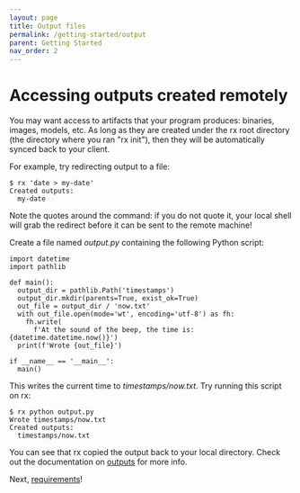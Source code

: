 ```yaml
---
layout: page
title: Output files
permalink: /getting-started/output
parent: Getting Started
nav_order: 2
---
```


# Accessing outputs created remotely

You may want access to artifacts that your program produces: binaries, images,
models, etc. As long as they are created under the rx root directory (the
directory where you ran "rx init"), then they will be automatically synced back
to your client.

For example, try redirecting output to a file:

    $ rx 'date > my-date'
    Created outputs:
      my-date

Note the quotes around the command: if you do not quote it, your local shell
will grab the redirect before it can be sent to the remote machine!

Create a file named _output.py_ containing the following Python script:

    import datetime
    import pathlib

    def main():
      output_dir = pathlib.Path('timestamps')
      output_dir.mkdir(parents=True, exist_ok=True)
      out_file = output_dir / 'now.txt'
      with out_file.open(mode='wt', encoding='utf-8') as fh:
        fh.write(
          f'At the sound of the beep, the time is: {datetime.datetime.now()}')
      print(f'Wrote {out_file}')

    if __name__ == '__main__':
      main()

This writes the current time to _timestamps/now.txt_. Try running this script on
rx:

    $ rx python output.py
    Wrote timestamps/now.txt
    Created outputs:
      timestamps/now.txt

You can see that rx copied the output back to your local directory. Check out
the documentation on [outputs](/docs/output) for more info.

Next, [requirements](/getting-started/requirements)!
